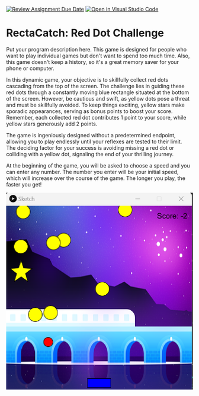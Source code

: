 [![Review Assignment Due Date](https://classroom.github.com/assets/deadline-readme-button-24ddc0f5d75046c5622901739e7c5dd533143b0c8e959d652212380cedb1ea36.svg)](https://classroom.github.com/a/eALKwJKC)
[![Open in Visual Studio Code](https://classroom.github.com/assets/open-in-vscode-718a45dd9cf7e7f842a935f5ebbe5719a5e09af4491e668f4dbf3b35d5cca122.svg)](https://classroom.github.com/online_ide?assignment_repo_id=13471474&assignment_repo_type=AssignmentRepo)
# RectaCatch: Red Dot Challenge

Put your program description here.
This game is designed for people who want to play individual games but don't want to spend too much time. Also, this game doesn't keep a history, so it's a great memory saver for your phone or computer.

In this dynamic game, your objective is to skillfully collect red dots cascading from the top of the screen. The challenge lies in guiding these red dots through a constantly moving blue rectangle situated at the bottom of the screen. However, be cautious and swift, as yellow dots pose a threat and must be skillfully avoided. To keep things exciting, yellow stars make sporadic appearances, serving as bonus points to boost your score. Remember, each collected red dot contributes 1 point to your score, while yellow stars generously add 2 points.

The game is ingeniously designed without a predetermined endpoint, allowing you to play endlessly until your reflexes are tested to their limit. The deciding factor for your success is avoiding missing a red dot or colliding with a yellow dot, signaling the end of your thrilling journey.

At the beginning of the game, you will be asked to choose a speed and you can enter any number. The number you enter will be your initial speed, which will increase over the course of the game. The longer you play, the faster you get!

![Alt text](image.png)